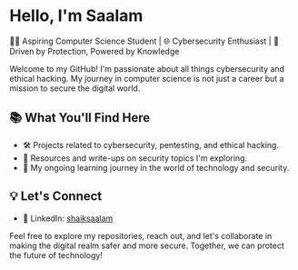 # Hello, I'm Saalam

👨‍💻 Aspiring Computer Science Student | 🌐 Cybersecurity Enthusiast | 🚀 Driven by Protection, Powered by Knowledge

Welcome to my GitHub! I'm passionate about all things cybersecurity and ethical hacking. My journey in computer science is not just a career but a mission to secure the digital world.

## 📚 What You'll Find Here

- 🛠️ Projects related to cybersecurity, pentesting, and ethical hacking.
- 📖 Resources and write-ups on security topics I'm exploring.
- 🌱 My ongoing learning journey in the world of technology and security.

## 💡 Let's Connect

- 🔗 LinkedIn: [shaiksaalam](https://www.linkedin.com/in/vronti/)

Feel free to explore my repositories, reach out, and let's collaborate in making the digital realm safer and more secure. Together, we can protect the future of technology!

